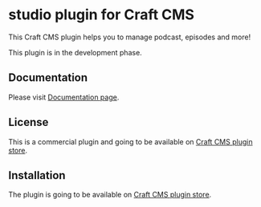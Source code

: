 # studio plugin for Craft CMS
This Craft CMS plugin helps you to manage podcast, episodes and more!

This plugin is in the development phase.

## Documentation
Please visit [Documentation page](https://github.com/vnali/studio-plugin-docs/blob/main/README.md).

## License
This is a commercial plugin and going to be available on [Craft CMS plugin store](https://plugins.craftcms.com/studio?craft4).

## Installation
The plugin is going to be available on [Craft CMS plugin store](https://plugins.craftcms.com/studio?craft4).

